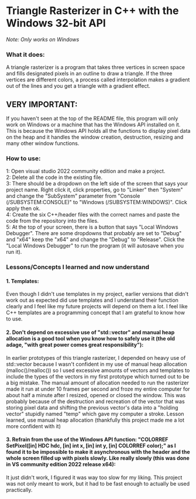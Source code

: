 # Triangle Rasterizer in C++ with the Windows 32-bit API

*Note: Only works on Windows*

### What it does:

A triangle rasterizer is a program that takes three vertices in screen space and fills designated pixels in an outline to draw a triangle. If the three vertices are different colors, a process called interpolation makes a gradient out of the lines and you get a triangle with a gradient effect.

## VERY IMPORTANT:

If you haven't seen at the top of the README file, this program will only work on Windows or a machine that has the Windows API installed on it. This is because the Windows API holds all the functions to display pixel data on the heap and it handles the window creation, destruction, resizing and many other window functions.

### How to use:

1: Open visual studio 2022 community edition and make a project.  
2: Delete all the code in the existing file.  
3: There should be a dropdown on the left side of the screen that says your project name. Right click it, click properties, go to "Linker" then "System" and change the "SubSystem" parameter from "Console (/SUBSYSTEM:CONSOLE)" to "Windows (/SUBSYSTEM:WINDOWS)". Click apply then ok.  
4: Create the six C++/header files with the correct names and paste the code from the repository into the files.  
5: At the top of your screen, there is a button that says "Local Windows Debugger". There are some dropdowns that probably are set to "Debug" and "x64" keep the "x64" and change the "Debug" to "Release". Click the "Local Windows Debugger" to run the program (it will autosave when you run it).  

### Lessons/Concepts I learned and now understand

#### 1. Templates:

Even though I didn't use templates in my project, earlier versions that didn't work out as expected did use templates and I understand their function clearly and I feel like my future projects will depend on them a lot. I feel like C++ templates are a programming concept that I am grateful to know how to use.

#### 2. Don't depend on excessive use of "std::vector" and manual heap allocation is a good tool when you know how to safely use it (the old adage, "with great power comes great responsibility"):

In earlier prototypes of this triangle rasterizer, I depended on heavy use of std::vector because I wasn't confident in my use of manual heap allocation (malloc()/realloc()) so I used excessive amounts of vectors and templates to include the types of the vectors in my first prototype which turned out to be a big mistake. The manual amount of allocation needed to run the rasterizer made it run at under 10 frames per second and froze my entire computer for about half a minute after I resized, opened or closed the window. This was probably because of the destruction and recreation of the vector that was storing pixel data and shifting the previous vector's data into a "holding vector" stupidly named "temp" which gave my computer a stroke. Lesson learned, use manual heap allocation (thankfully this project made me a lot more confident with it)

#### 3. Refrain from the use of the Windows API function: "COLORREF SetPixel([in] HDC hdc, [in] int x, [in] int y, [in] COLORREF color);" as I found it to be impossible to make it asynchronous with the <future> header and the whole screen filled up with pixels slowly. Like really slowly (this was done in VS community edition 2022 release x64):

It just didn't work, I figured it was way too slow for my liking. This project was not only meant to work, but it had to be fast enough to actually be used practically.
